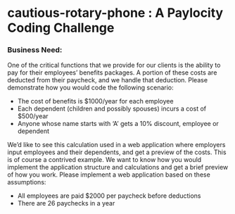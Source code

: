 # <b>cautious-rotary-phone</b> : A Paylocity Coding Challenge



### Business Need:
One of the critical functions that we provide for our clients is the ability to pay for their employees’ benefits
packages. A portion of these costs are deducted from their paycheck, and we handle that deduction. Please
demonstrate how you would code the following scenario:

 - The cost of benefits is $1000/year for each employee
 - Each dependent (children and possibly spouses) incurs a cost of $500/year
 - Anyone whose name starts with ‘A’ gets a 10% discount, employee or dependent


We’d like to see this calculation used in a web application where employers input employees and their
dependents, and get a preview of the costs. This is of course a contrived example. We want to know how you
would implement the application structure and calculations and get a brief preview of how you work.
Please implement a web application based on these assumptions:
 - All employees are paid $2000 per paycheck before deductions
 - There are 26 paychecks in a year
